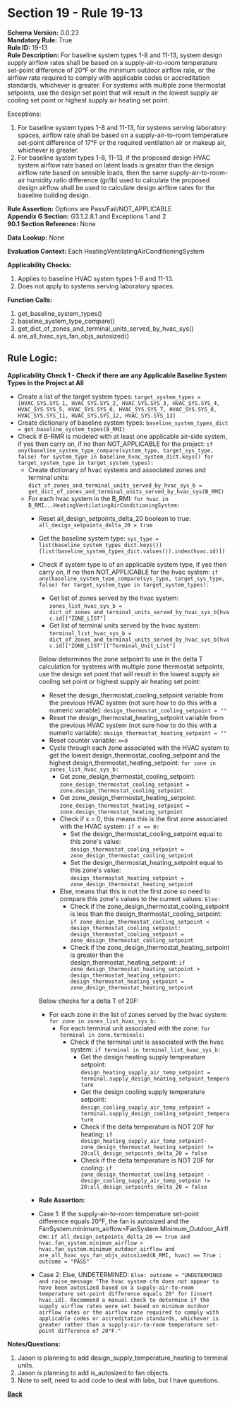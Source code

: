 # Section 19 - Rule 19-13             
**Schema Version:** 0.0.23    
**Mandatory Rule:** True    
**Rule ID:** 19-13             
**Rule Description:** For baseline system types 1-8 and 11-13, system design supply airflow rates shall be based on a supply-air-to-room temperature set-point difference of 20°F or the minimum outdoor airflow rate, or the airflow rate required to comply with applicable codes or accreditation standards, whichever is greater. For systems with multiple zone thermostat setpoints, use the design set point that will result in the lowest supply air cooling set point or highest supply air heating set point.  

Exceptions:
1. For baseline system types 1-8 and 11-13, for systems serving laboratory spaces, airflow rate shall be based on a supply-air-to-room temperature set-point difference of 17°F or the required ventilation air or makeup air, whichever is greater.
2. For baseline system types 1-8, 11-13, if the proposed design HVAC system airflow rate based on latent loads is greater than the design airflow rate based on sensible loads, then the same supply-air-to-room-air humidity ratio difference (gr/lb) used to calculate the proposed design airflow shall be used to calculate design airflow rates for the baseline building design.

**Rule Assertion:** Options are Pass/Fail/NOT_APPLICABLE    
**Appendix G Section:** G3.1.2.8.1 and Exceptions 1 and 2           
**90.1 Section Reference:** None  

**Data Lookup:** None    

**Evaluation Context:** Each HeatingVentilatingAirConditioningSystem  

**Applicability Checks:**  
1. Applies to baseline HVAC system types 1-8 and 11-13.   
2. Does not apply to systems serving laboratory spaces.  
   
   
**Function Calls:**  
1. get_baseline_system_types()    
2. baseline_system_type_compare()  
3. get_dict_of_zones_and_terminal_units_served_by_hvac_sys()   
4. are_all_hvac_sys_fan_objs_autosized() 

## Rule Logic:   
**Applicability Check 1 - Check if there are any Applicable Baseline System Types in the Project at All**   
- Create a list of the target system types: `target_system_types = [HVAC_SYS.SYS_1, HVAC_SYS.SYS_2, HVAC_SYS.SYS_3, HVAC_SYS.SYS_4, HVAC_SYS.SYS_5, HVAC_SYS.SYS_6, HVAC_SYS.SYS_7, HVAC_SYS.SYS_8, HVAC_SYS.SYS_11, HVAC_SYS.SYS_12, HVAC_SYS.SYS_13]`  
- Create dictionary of baseline system types: `baseline_system_types_dict = get_baseline_system_types(B_RMI)`  
- Check if B-RMR is modeled with at least one applicable air-side system, if yes then carry on, if no then NOT_APPLICABLE for the project: `if any(baseline_system_type_compare(system_type, target_sys_type, false) for system_type in baseline_hvac_system_dict.keys() for target_system_type in target_system_types):` 
    - Create dictionary of hvac systems and associated zones and terminal units: `dict_of_zones_and_terminal_units_served_by_hvac_sys_b = get_dict_of_zones_and_terminal_units_served_by_hvac_sys(B_RMI)`  
    - For each hvac system in the B_RMI: `for hvac in B_RMI...HeatingVentilatingAirConditioningSystem:` 
        - Reset all_design_setpoints_delta_20 boolean to true: `all_design_setpoints_delta_20 = true`  
        - Get the baseline system type: `sys_type = list(baseline_system_types_dict.keys())[list(baseline_system_types_dict.values()).index(hvac.id)])`
        - Check if system type is of an applicable system type, if yes then carry on, if no then NOT_APPLICABLE for the hvac system:  `if any(baseline_system_type_compare(sys_type, target_sys_type, false) for target_system_type in target_system_types):`      
            - Get list of zones served by the hvac system: `zones_list_hvac_sys_b = dict_of_zones_and_terminal_units_served_by_hvac_sys_b[hvac.id]["ZONE_LIST"]`  
            - Get list of terminal units served by the hvac system: `terminal_list_hvac_sys_b = dict_of_zones_and_terminal_units_served_by_hvac_sys_b[hvac.id]["ZONE_LIST"]["Terminal_Unit_List"]`  

            Below determines the zone setpoint to use in the delta T calculation for systems with multiple zone thermostat setpoints, use the design set point that will result in the lowest supply air cooling set point or highest supply air heating set point: 
            - Reset the design_thermostat_cooling_setpoint variable from the previous HVAC system (not sure how to do this with a numeric variable): `design_thermostat_cooling_setpoint = ""`  
            - Reset the design_thermostat_heating_setpoint variable from the previous HVAC system (not sure how to do this with a numeric variable): `design_thermostat_heating_setpoint = ""`  
            - Reset counter variable: `x=0`
            - Cycle through each zone associated with the HVAC system to get the lowest design_thermostat_cooling_setpoint and the highest design_thermostat_heating_setpoint: `for zone in zones_list_hvac_sys_b:`  
                - Get zone_design_thermostat_cooling_setpoint: `zone_design_thermostat_cooling_setpoint = zone.design_thermostat_cooling_setpoint`
                - Get zone_design_thermostat_heating_setpoint: `zone_design_thermostat_heating_setpoint = zone.design_thermostat_heating_setpoint`
                - Check if x = 0, this means this is the first zone associated with the HVAC system: `if x == 0:`  
                    - Set the design_thermostat_cooling_setpoint equal to this zone's value: `design_thermostat_cooling_setpoint = zone_design_thermostat_cooling_setpoint`
                    - Set the design_thermostat_heating_setpoint equal to this zone's value: `design_thermostat_heating_setpoint = zone_design_thermostat_heating_setpoint`     
                - Else, means that this is not the first zone so need to compare this zone's values to the current values: `Else:`  
                    - Check if the zone_design_thermostat_cooling_setpoint is less than the design_thermostat_cooling_setpoint: `if zone_design_thermostat_cooling_setpoint < design_thermostat_cooling_setpoint: design_thermostat_cooling_setpoint =  zone_design_thermostat_cooling_setpoint`                 
                    - Check if the zone_design_thermostat_heating_setpoint is greater than the design_thermostat_heating_setpoint: `if zone_design_thermostat_heating_setpoint > design_thermostat_heating_setpoint: design_thermostat_heating_setpoint =  zone_design_thermostat_heating_setpoint`  
            
            Below checks for a delta T of 20F:
            - For each zone in the list of zones served by the hvac system: `for zone in zones_list_hvac_sys_b:`  
                - For each terminal unit associated with the zone: `for terminal in zone.terminals:`  
                    - Check if the terminal unit is associated with the hvac system: `if terminal in terminal_list_hvac_sys_b:`  
                        - Get the design heating supply temperature setpoint: `design_heating_supply_air_temp_setpoint = terminal.supply_design_heating_setpoint_temperature` 
                        - Get the design cooling supply temperature setpoint: `design_cooling_supply_air_temp_setpoint = terminal.supply_design_cooling_setpoint_temperature` 
                        - Check if the delta temperature is NOT 20F for heating: `if design_heating_supply_air_temp_setpoint-zone_design_thermostat_heating_setpoint != 20:all_design_setpoints_delta_20 = false`  
                        - Check if the delta temperature is NOT 20F for cooling: `if zone_design_thermostat_cooling_setpoint - design_cooling_supply_air_temp_setpoin != 20:all_design_setpoints_delta_20 = false`  

        - **Rule Assertion:** 
        - Case 1: If the supply-air-to-room temperature set-point difference equals 20°F, the fan is autosized and the FanSystem.minimum_airflow>FanSystem.Minimum_Outdoor_Airflow: `if all_design_setpoints_delta_20 == true and hvac.fan_system.minimum_airflow > hvac.fan_system.minimum_outdoor_airflow and are_all_hvac_sys_fan_objs_autosized(B_RMI, hvac) == True : outcome = "PASS"`  
        - Case 2: Else, UNDETERMINED: `Else: outcome = "UNDETERMINED and raise_message "The hvac system cfm does not appear to have been autosized based on a supply-air-to-room temperature set-point difference equals 20° for [insert hvac.id]. Recommend a manual check to determine if the supply airflow rates were set based on minimum outdoor airflow rates or the airflow rate required to comply with applicable codes or accreditation standards, whichever is greater rather than a supply-air-to-room temperature set-point difference of 20°F."`  

**Notes/Questions:**  
1. Jason is planning to add design_supply_temperature_heating to terminal units. 
2. Jason is planning to add is_autosized to fan objects. 
3. Note to self, need to add code to deal with labs, but I have questions.

**[Back](_toc.md)**